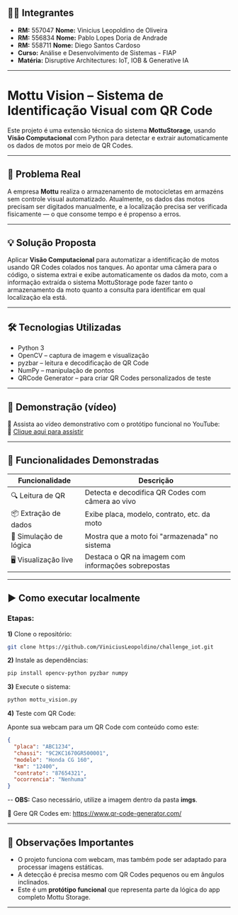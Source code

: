 ## 👨‍💻 Integrantes

- **RM:** 557047 **Nome:** Vinicius Leopoldino de Oliveira
- **RM:** 556834 **Nome:** Pablo Lopes Doria de Andrade
- **RM:** 558711 **Nome:** Diego Santos Cardoso
- **Curso:** Análise e Desenvolvimento de Sistemas - FIAP
- **Matéria:** Disruptive Architectures: IoT, IOB & Generative IA

---

# Mottu Vision – Sistema de Identificação Visual com QR Code

Este projeto é uma extensão técnica do sistema **MottuStorage**, usando **Visão Computacional** com Python para detectar e extrair automaticamente os dados de motos por meio de QR Codes.

---

## 🎯 Problema Real

A empresa **Mottu** realiza o armazenamento de motocicletas em armazéns sem controle visual automatizado. Atualmente, os dados das motos precisam ser digitados manualmente, e a localização precisa ser verificada fisicamente — o que consome tempo e é propenso a erros.

---

## 💡 Solução Proposta

Aplicar **Visão Computacional** para automatizar a identificação de motos usando QR Codes colados nos tanques. Ao apontar uma câmera para o código, o sistema extrai e exibe automaticamente os dados da moto, com a informação extraída o sistema MottuStorage pode fazer tanto o armazenamento da moto quanto a consulta para identificar em qual localização ela está.

---

## 🛠️ Tecnologias Utilizadas

- Python 3
- OpenCV – captura de imagem e visualização
- pyzbar – leitura e decodificação de QR Code
- NumPy – manipulação de pontos
- QRCode Generator – para criar QR Codes personalizados de teste

---

## 📸 Demonstração (vídeo)

🎥 Assista ao vídeo demonstrativo com o protótipo funcional no YouTube:  
📎 [Clique aqui para assistir](https://youtube.com/shorts/_HZQ53yecRE?feature=share)

---

## 🧪 Funcionalidades Demonstradas

| Funcionalidade         | Descrição                                                                 |
|------------------------|---------------------------------------------------------------------------|
| 🔍 Leitura de QR       | Detecta e decodifica QR Codes com câmera ao vivo                          |
| 📦 Extração de dados   | Exibe placa, modelo, contrato, etc. da moto                               |
| 📍 Simulação de lógica | Mostra que a moto foi "armazenada" no sistema                             |
| 🖥️ Visualização live   | Destaca o QR na imagem com informações sobrepostas                        |

---

## ▶️ Como executar localmente

### Etapas:

**1\)** Clone o repositório:

```bash
git clone https://github.com/ViniciusLeopoldino/challenge_iot.git
```

**2\)** Instale as dependências:

```bash
pip install opencv-python pyzbar numpy
```

**3\)** Execute o sistema:

```bash
python mottu_vision.py
```

**4\)** Teste com QR Code:

Aponte sua webcam para um QR Code com conteúdo como este:

```json
{
  "placa": "ABC1234",
  "chassi": "9C2KC1670GR500001",
  "modelo": "Honda CG 160",
  "km": "12400",
  "contrato": "87654321",
  "ocorrencia": "Nenhuma"
}
```

-- **OBS:** Caso necessário, utilize a imagem dentro da pasta **imgs**.

📎 Gere QR Codes em: https://www.qr-code-generator.com/

---

## 📌 Observações Importantes

- O projeto funciona com webcam, mas também pode ser adaptado para processar imagens estáticas.
- A detecção é precisa mesmo com QR Codes pequenos ou em ângulos inclinados.
- Este é um **protótipo funcional** que representa parte da lógica do app completo Mottu Storage.

---

